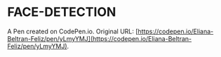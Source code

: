 # FACE-DETECTION

A Pen created on CodePen.io. Original URL: [https://codepen.io/Eliana-Beltran-Feliz/pen/yLmyYMJ](https://codepen.io/Eliana-Beltran-Feliz/pen/yLmyYMJ).

